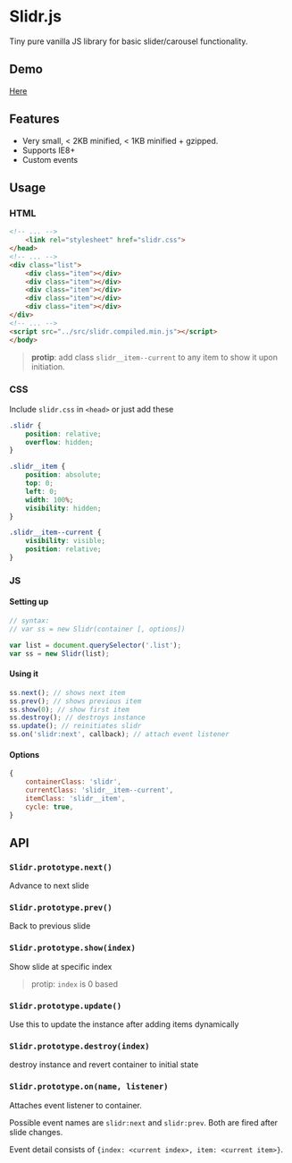# Slidr.js

Tiny pure vanilla JS library for basic slider/carousel functionality.

## Demo
[Here](https://rawgit.com/abdusco/slidr.js/master/demo/index.html)

## Features

+ Very small, < 2KB minified, < 1KB minified + gzipped.
+ Supports IE8+
+ Custom events

## Usage

### HTML
```html
<!-- ... -->    
    <link rel="stylesheet" href="slidr.css">
</head>
<!-- ... -->
<div class="list">
    <div class="item"></div>
    <div class="item"></div>
    <div class="item"></div>
    <div class="item"></div>
    <div class="item"></div>
</div>
<!-- ... -->
<script src="../src/slidr.compiled.min.js"></script>
</body>
```
> **protip**: add class `slidr__item--current` to any item to show it upon initiation.

### CSS

Include `slidr.css` in `<head>` or just add these

```css
.slidr {
    position: relative;
    overflow: hidden;
}

.slidr__item {
    position: absolute;
    top: 0;
    left: 0;
    width: 100%;
    visibility: hidden;
}

.slidr__item--current {
    visibility: visible;
    position: relative;
}
```

### JS
#### Setting up
```js
// syntax: 
// var ss = new Slidr(container [, options])

var list = document.querySelector('.list');
var ss = new Slidr(list);
```

#### Using it
```js
ss.next(); // shows next item
ss.prev(); // shows previous item
ss.show(0); // show first item
ss.destroy(); // destroys instance
ss.update(); // reinitiates slidr
ss.on('slidr:next', callback); // attach event listener
```

#### Options
```js
{
    containerClass: 'slidr',
    currentClass: 'slidr__item--current',
    itemClass: 'slidr__item',
    cycle: true,
}
```
## API

### `Slidr.prototype.next()` 
Advance to next slide

### `Slidr.prototype.prev()`
Back to previous slide

### `Slidr.prototype.show(index)`
Show slide at specific index 
> protip: `index` is 0 based

### `Slidr.prototype.update()` 
Use this to update the instance after adding items dynamically

### `Slidr.prototype.destroy(index)` 
destroy instance and revert container to initial state

### `Slidr.prototype.on(name, listener)` 
Attaches event listener to container. 

Possible event names are `slidr:next` and `slidr:prev`. Both are fired after slide changes.

Event detail consists of `{index: <current index>, item: <current item>}`.
